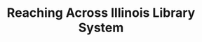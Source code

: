 ---
layout: repo
title: "Reaching Across Illinois Library System"
id: 15687
permalink: repos/15687/
---